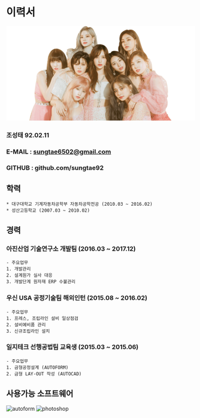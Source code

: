 # 이력서
![사진](https://github.com/sungtae92/smart_factory/blob/master/banner.png?raw=true)

 ### 조성태 92.02.11
 ### E-MAIL : sungtae6502@gmail.com
 ### GITHUB : github.com/sungtae92
 

## 학력

	* 대구대학교 기계자동차공학부 자동차공학전공 (2010.03 ~ 2016.02)
	* 성산고등학교 (2007.03 ~ 2010.02)


## 경력

### 아진산업 기술연구소 개발팀 (2016.03 ~ 2017.12)
	- 주요업무
	1. 개발관리
	2. 설계원가 실사 대응
	3. 개발단계 원자재 ERP 수불관리
### 우신 USA 공정기술팀 해외인턴 (2015.08 ~ 2016.02)
	- 주요업무
	1. 프레스, 조립라인 설비 일상점검
	2. 설비예비품 관리
	3. 신규조립라인 설치
### 일지테크 선행공법팀 교육생 (2015.03 ~ 2015.06)
	- 주요업무
	1. 금형공정설계 (AUTOFORM)
	2. 금형 LAY-OUT 작성 (AUTOCAD)
	
## 사용가능 소프트웨어		
<img alt="autoform" src="https://www.autoform.com/fileadmin/public/Redaktion/en/homepage/Images/Logos/AutoForm-Logo.png" width="32" height="32"/> <img alt="photoshop" src="https://upload.wikimedia.org/wikipedia/commons/thumb/a/af/Adobe_Photoshop_CC_icon.svg/220px-Adobe_Photoshop_CC_icon.svg.png" width="32" height="32"/> 
